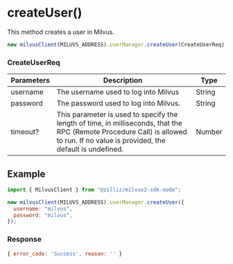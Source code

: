 # createUser()

This method creates a user in Milvus.

```javascript
new milvusClient(MILUVS_ADDRESS).userManager.createUser(CreateUserReq);
```

### CreateUserReq

| Parameters | Description                                                                            | Type   |
| ---------- | -------------------------------------------------------------------------------------- | ------ |
| username   | The username used to log into Milvus                                                   | String |
| password   | The password used to log into Milvus.                                                  | String |
| timeout?   | This parameter is used to specify the length of time, in milliseconds, that the RPC (Remote Procedure Call) is allowed to run. If no value is provided, the default is undefined. | Number |

## Example

```javascript
import { MilvusClient } from "@zilliz/milvus2-sdk-node";

new milvusClient(MILUVS_ADDRESS).userManager.createUser({
  username: "milvus",
  password: "milvus",
});
```

### Response

```javascript
{ error_code: 'Success', reason: '' }
```
